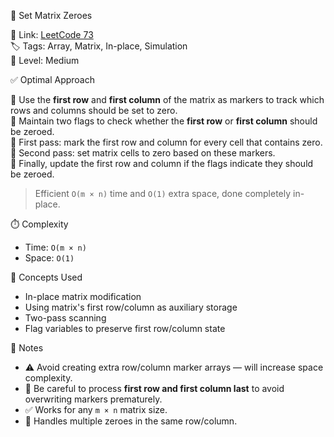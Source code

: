 🧠 Set Matrix Zeroes

🔗 Link: [LeetCode 73](https://leetcode.com/problems/set-matrix-zeroes/)  
🏷️ Tags: Array, Matrix, In-place, Simulation  
📶 Level: Medium

✅ Optimal Approach

🔹 Use the **first row** and **first column** of the matrix as markers to track which rows and columns should be set to zero.  
🔹 Maintain two flags to check whether the **first row** or **first column** should be zeroed.  
🔹 First pass: mark the first row and column for every cell that contains zero.  
🔹 Second pass: set matrix cells to zero based on these markers.  
🔹 Finally, update the first row and column if the flags indicate they should be zeroed.

> Efficient `O(m × n)` time and `O(1)` extra space, done completely in-place.

⏱️ Complexity

- Time: `O(m × n)`  
- Space: `O(1)`

🧠 Concepts Used

- In-place matrix modification  
- Using matrix's first row/column as auxiliary storage  
- Two-pass scanning  
- Flag variables to preserve first row/column state

📌 Notes

- ⚠️ Avoid creating extra row/column marker arrays — will increase space complexity.  
- 🚫 Be careful to process **first row and first column last** to avoid overwriting markers prematurely.  
- ✅ Works for any `m × n` matrix size.  
- 🧵 Handles multiple zeroes in the same row/column.
